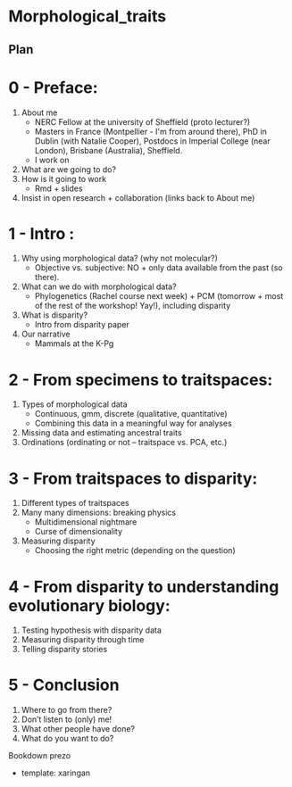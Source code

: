# Morphological_traits
 
## Plan

# 0 - Preface:
 1. About me
    * NERC Fellow at the university of Sheffield (proto lecturer?)
    * Masters in France (Montpellier - I'm from around there), PhD in Dublin (with Natalie Cooper), Postdocs in Imperial College (near London), Brisbane (Australia), Sheffield.
    * I work on 
 2. What are we going to do?
 3. How is it going to work
    * Rmd + slides
 4. Insist in open research + collaboration (links back to About me)

# 1 - Intro :
 1. Why using morphological data? (why not molecular?)
    * Objective vs. subjective: NO + only data available from the past (so there).
 2. What can we do with morphological data?
    * Phylogenetics (Rachel course next week) + PCM (tomorrow + most of the rest of the workshop! Yay!), including disparity
 3. What is disparity?
    * Intro from disparity paper
 4. Our narrative
    * Mammals at the K-Pg

# 2 - From specimens to traitspaces:
 1. Types of morphological data
    * Continuous, gmm, discrete (qualitative, quantitative)
    * Combining this data in a meaningful way for analyses
 2. Missing data and estimating ancestral traits
 3. Ordinations (ordinating or not – traitspace vs. PCA, etc.)

# 3 - From traitspaces to disparity:
 1. Different types of traitspaces
 2. Many many dimensions: breaking physics
    * Multidimensional nightmare
    * Curse of dimensionality
 3. Measuring disparity
    * Choosing the right metric (depending on the question)

# 4 - From disparity to understanding evolutionary biology:
 1. Testing hypothesis with disparity data
 2. Measuring disparity through time
 3. Telling disparity stories

# 5 - Conclusion
 1. Where to go from there?
 2. Don’t listen to (only) me!
 3. What other people have done?
 4. What do you want to do?



Bookdown prezo
 - template:  xaringan